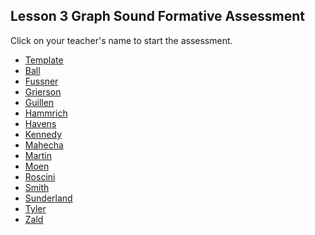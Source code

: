 ## Lesson 3 Graph Sound Formative Assessment

Click on your teacher's name to start the assessment.

* [Template](https://docs.google.com/forms/d/e/1FAIpQLScizgVaqv0cvjqaqxIvbTw2g8L-Oetz6NuYwVtJtm4VH0O8ow/viewform)
* [Ball]()
* [Fussner](https://docs.google.com/forms/d/e/1FAIpQLSf8EbG48w6ChQBKGmT_xXYlje57ORs0RWxC1oPeuy2t-_s9Ww/viewform?usp=sf_link)
* [Grierson](https://docs.google.com/forms/d/e/1FAIpQLSfNTq4S_EXpGG3uCqvo5U8O2vYEXFimBdqxo3k5QCrmLyU1lQ/viewform?usp=sf_link)
* [Guillen](https://docs.google.com/forms/d/e/1FAIpQLSdaOFQ5evPGaAt-ZQKvFRDM2Q_zjv7_UqTo0w1WF1mTSUutBQ/viewform?usp=sf_link)
* [Hammrich](https://docs.google.com/forms/d/e/1FAIpQLSd4POQRXZK-x48yU7JRzVIiGJgjcrDbvkjAidzRcDT7N7dtmw/viewform?usp=sf_link)
* [Havens]()
* [Kennedy](https://docs.google.com/forms/d/e/1FAIpQLSfrZVlMkr5LVt4pfpycsJoiUELT25qnBoqybbmbeeMR8w_4PA/viewform?usp=sf_link)
* [Mahecha](https://docs.google.com/forms/d/e/1FAIpQLSfFq4foFSWP3ytjdiucnw0YunC1XAx2Z6oqnFppcqvQvHh5pw/viewform?usp=sf_link)
* [Martin](https://docs.google.com/forms/d/e/1FAIpQLSc_m-GVbhRkTNuYv8lv2kCZ0eFfbxNAPDeThUWC_M3YqD8_sg/viewform?usp=sf_link)
* [Moen]()
* [Roscini]()
* [Smith](https://docs.google.com/forms/d/e/1FAIpQLScizgVaqv0cvjqaqxIvbTw2g8L-Oetz6NuYwVtJtm4VH0O8ow/viewform?usp=sf_link)
* [Sunderland](https://docs.google.com/forms/d/e/1FAIpQLSdzgxYI1_DoWGDk-7flx0BVQNqEHMc2E2HvmUzDpClucuNZXA/viewform?usp=sf_link)
* [Tyler](https://docs.google.com/forms/d/e/1FAIpQLSfz3b7e2Jzuh4hHno2RBbJclDWiKq8xQTyqE2KLojYS9eKYYw/viewform?usp=sf_link)
* [Zald]()
